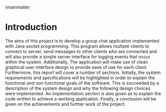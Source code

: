 \mainmatter

# Introduction

The aims of this project is to develop a group chat application implemented with Java socket programming. This program allows multiple clients to connect to server, send messages to other clients who are connected and will also provide a simple server interface for logging events that occur within the system. Additionally, The application will make use of clean graphical user interface design to provide ease of use for each client. Furthermore, this report will cover a number of sections. Initially, the system requirements and specifications will be highlighted in order to explain the functional and non functional goals of the software. This is succeeded by a description of the system design and why the following design choices were implemented. An implementation section is also given as to explain the code written to achieve a working application. Finally, a conclusion will be given on the achievements and further work of the project.
